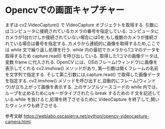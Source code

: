 # Opencvでの画面キャプチャー
まずは cv2.VideoCapture() で VideoCapture オブジェクトを取得する. 
引数にはコンピュータに接続されているカメラの番号を指定している.
コンピュータにカメラが1台だけしか接続されていない場合には0を,もし複数のカメラが接続されている場合は番号を指定する.
カメラから連続的に画像を取得するため,ここでは while 文で繰り返し処理を行う. while 内の最初でカメラから1コマのデータを取得するため capture.read() を呼び出している. 取得した1コマの画像データは,変数 frame に代入される.
OpenCV には、OSのフレーム(ウィンドウ)に画像を表示してくれる cv2.imshow() メソッドがあり, 第一引数は開くフレームの名前を文字列で指定する. そして第二引数には,capture.read() で取得した画像データを指定する. cv2.imshow() メソッドを呼び出すと,自動的にフレーム(ウィンドウ)が立ち上がって画像を表示する.
上のサンプルソースコードの while 内では、ループを止めるためにqキーがタイプされたら break するための if 文を記述している.while を抜けると,処理を終了させるために VideoCapture を終了して,開いたウィンドウも終了させる.


参考文献
https://weblabo.oscasierra.net/python/opencv-videocapture-camera.html
